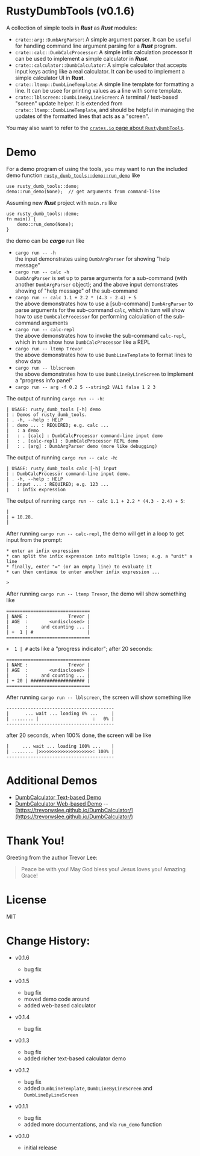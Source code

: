 # RustyDumbTools (v0.1.6)

A collection of simple tools in ***Rust*** as ***Rust*** modules:
* `crate::arg::DumbArgParser`: A simple argument parser.
  It can be useful for handling command line argument parsing for a ***Rust*** program.
* `crate::calc::DumbCalcProcessor`: A simple infix calculation processor 
  It can be used to implement a simple calculator in ***Rust***.
* `crate::calculator::DumbCalculator`: A simple calculator that accepts input keys acting like a real calculator.
  It can be used to implement a simple calculator UI in **Rust**.
* `crate::ltemp::DumbLineTemplate`: A simple line template for formatting a line.
  It can be usee for printing values as a line with some template.
* `crate::lblscreen::DumbLineByLineScreen`: A terminal / text-based "screen" update helper.
It is extended from `crate::ltemp::DumbLineTemplate`, and should be helpful in managing the updates of the formatted lines that acts as a "screen".
  
  


You may also want to refer to the [`crates.io` page about `RustyDumbTools`](https://crates.io/crates/rusty_dumb_tools).

# Demo

For a demo program of using the tools, you may want to run the included demo function [`rusty_dumb_tools::demo::run_demo`](https://docs.rs/rusty_dumb_tools/0.1.1/rusty_dumb_tools/demo/fn.run_demo.html) like
```
use rusty_dumb_tools::demo;
demo::run_demo(None);  // get arguments from command-line         
````

Assuming new ***Rust*** project with `main.rs` like
```
use rusty_dumb_tools::demo;
fn main() {
    demo::run_demo(None);
}
```
the demo can be ***cargo*** run like
* `cargo run -- -h`
  <br>the input demonstrates using `DumbArgParser` for showing "help message"
* `cargo run -- calc -h`
  <br>`DumbArgParser` is set up to parse arguments for a sub-command (with another `DumbArgParser` object);
  and the above input demonstrates showing of "help message" of the sub-command
* `cargo run -- calc 1.1 + 2.2 * (4.3 - 2.4) + 5`
  <br>the above demonstrates how to use a [sub-command] `DumbArgParser` to parse arguments for the sub-command `calc`,
  which in turn will show how to use `DumbCalcProcessor` for performing calculation of the sub-command arguments
* `cargo run -- calc-repl`
  <br>the above demonstrates how to invoke the sub-command `calc-repl`, which in turn show how `DumbCalcProcessor` like a REPL
* `cargo run -- ltemp Trevor`
  <br>the above demonstrates how to use `DumbLineTemplate` to format lines to show data
* `cargo run -- lblscreen`
  <br>the above demonstrates how to use `DumbLineByLineScreen` to implement a "progress info panel"
* `cargo run -- arg -f 0.2 5 --string2 VAL1 false 1 2 3`

The output of running `cargo run -- -h`:
```
| USAGE: rusty_dumb_tools [-h] demo
| : Demos of rusty_dumb_tools.
| . -h, --help : HELP
| . demo ... : REQUIRED; e.g. calc ...
|   : a demo
|   : . [calc] : DumbCalcProcessor command-line input demo
|   : . [calc-repl] : DumbCalcProcessor REPL demo
|   : . [arg] : DumbArgParser demo (more like debugging)
```

The output of running `cargo run -- calc -h`:
```
| USAGE: rusty_dumb_tools calc [-h] input
| : DumbCalcProcessor command-line input demo.
| . -h, --help : HELP
| . input ... : REQUIRED; e.g. 123 ...
|   : infix expression
```

The output of running `cargo run -- calc 1.1 + 2.2 * (4.3 - 2.4) + 5`:
```
|
| = 10.28.
|
```

After running `cargo run -- calc-repl`, the demo will get in a loop to get input from the prompt:
```
* enter an infix expression
* can split the infix expression into multiple lines; e.g. a "unit" a line
* finally, enter "=" (or an empty line) to evaluate it
* can then continue to enter another infix expression ...

>
```

After running `cargo run -- ltemp Trevor`, the demo will show something like
```
===============================
| NAME :               Trevor |
| AGE  :        <undisclosed> |
|      :     and counting ... |
| +  1 | #                    |
===============================
```
`+  1 | #` acts like a "progress indicator"; after 20 seconds:
```
===============================
| NAME :               Trevor |
| AGE  :        <undisclosed> |
|      :     and counting ... |
| + 20 | #################### |
===============================
```

After running `cargo run -- lblscreen`, the screen will show something like
```
----------------------------------------
|      ... wait ... loading 0% ...     |
| ........ |                    :   0% |
----------------------------------------
```
after 20 seconds, when 100% done, the screen will be like
```
|     ... wait ... loading 100% ...    |
| ........ |>>>>>>>>>>>>>>>>>>>>: 100% |
----------------------------------------
```

# Additional Demos

* [DumbCalculator Text-based Demo](demos/text_based_calculator/README.md)
* [DumbCalculator Web-based Demo](demos/web_based_calculator/README.md) -- [https://trevorwslee.github.io/DumbCalculator/](https://trevorwslee.github.io/DumbCalculator/)




# Thank You!

Greeting from the author Trevor Lee:

> Peace be with you!
> May God bless you!
> Jesus loves you!
> Amazing Grace!


# License

MIT


# Change History:

* v0.1.6
  - bug fix

* v0.1.5
  - bug fix
  - moved demo code around
  - added web-based calculator 

* v0.1.4
  - bug fix

* v0.1.3
  - bug fix
  - added richer text-based calculator demo 

* v0.1.2
  - bug fix
  - added `DumbLineTemplate`, `DumbLineByLineScreen` and `DumbLineByLineScreen`

* v0.1.1
  - bug fix
  - added more documentations, and via `run_demo` function

* v0.1.0
  - initial release
